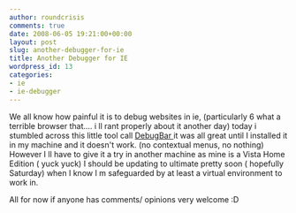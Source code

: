 ```yaml
---
author: roundcrisis
comments: true
date: 2008-06-05 19:21:00+00:00
layout: post
slug: another-debugger-for-ie
title: Another Debugger for IE
wordpress_id: 13
categories:
- ie
- ie-debugger
---
```


We all know how painful it is to debug websites in ie, (particularly 6 what a terrible browser that.... i ll rant properly about it another day) today i stumbled across this little tool call [DebugBar ](http://www.my-debugbar.com/wiki/) it was all great until I installed it in my machine and it doesn't work. (no contextual menus, no nothing)  
 However I ll have to give it a try in another machine as mine is a Vista Home Edition ( yuck yuck) I should be updating to ultimate pretty soon ( hopefully Saturday) when I know I m safeguarded by at least a virtual environment to work in.  
  
  
 All for now if anyone has comments/ opinions very welcome :D
